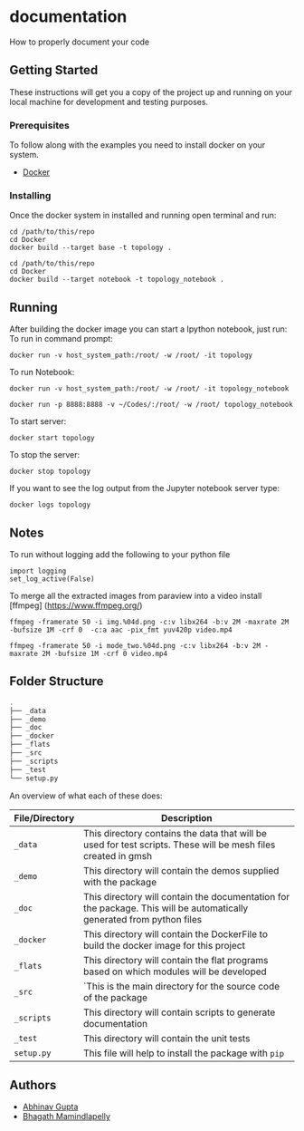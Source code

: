 # documentation
 How to properly document your code
 
 ## Getting Started

These instructions will get you a copy of the project up and running on your local machine for development and testing purposes. 

### Prerequisites

To follow along with the examples you need to install docker on your system.
* [Docker](https://www.docker.com/products/docker-desktop)

### Installing

Once the docker system in installed and running open terminal and run:

```
cd /path/to/this/repo
cd Docker
docker build --target base -t topology .
```
```
cd /path/to/this/repo
cd Docker
docker build --target notebook -t topology_notebook .
```

## Running

After building the docker image you can start a Ipython notebook, just run:
To run in command prompt:
```
docker run -v host_system_path:/root/ -w /root/ -it topology
```
To run Notebook:
```
docker run -v host_system_path:/root/ -w /root/ -it topology_notebook

docker run -p 8888:8888 -v ~/Codes/:/root/ -w /root/ topology_notebook
```
To start server:
```
docker start topology
```
To stop the server:

```
docker stop topology
```

If you want to see the log output from the Jupyter notebook server type:

```
docker logs topology
```
## Notes

To run without logging add the following to your python file
```
import logging
set_log_active(False)
```
To merge all the extracted images from paraview into a video install [ffmpeg] (https://www.ffmpeg.org/)
```
ffmpeg -framerate 50 -i img.%04d.png -c:v libx264 -b:v 2M -maxrate 2M -bufsize 1M -crf 0  -c:a aac -pix_fmt yuv420p video.mp4
```
```
ffmpeg -framerate 50 -i mode_two.%04d.png -c:v libx264 -b:v 2M -maxrate 2M -bufsize 1M -crf 0 video.mp4
```

## Folder Structure


```bash
.
├── _data
├── _demo
├── _doc
├── _docker
├── _flats
├── _src
├── _scripts
├── _test
└── setup.py
```



An overview of what each of these does:

| File/Directory | Description                                                  |
| -------------- | ------------------------------------------------------------ |
| `_data`        | This directory contains the data that will be used for test scripts. These will be mesh files created in gmsh |
| `_demo`        | This directory will contain the demos supplied with the package |
| `_doc`         | This directory will contain the documentation for the package. This will be automatically generated from python files |
| `_docker`      | This directory will contain the DockerFile to build the docker image for this project |
| `_flats`       | This directory will contain the flat programs based on which modules will be developed |
| `_src`         | `This is the main directory for the source code of the package |
| `_scripts`     | This directory will contain scripts to generate documentation |
| `_test`        | This directory will contain the unit tests                   |
| `setup.py`     | This file will help to install the package with `pip`        |


## Authors
- [Abhinav Gupta](abhigupta.io)
- [Bhagath Mamindlapelly](https://github.com/bhagath555)
